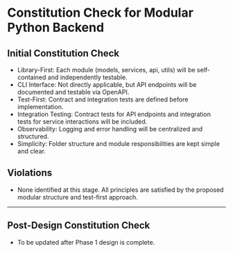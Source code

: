 # Constitution Check for Modular Python Backend

## Initial Constitution Check
- Library-First: Each module (models, services, api, utils) will be self-contained and independently testable.
- CLI Interface: Not directly applicable, but API endpoints will be documented and testable via OpenAPI.
- Test-First: Contract and integration tests are defined before implementation.
- Integration Testing: Contract tests for API endpoints and integration tests for service interactions will be included.
- Observability: Logging and error handling will be centralized and structured.
- Simplicity: Folder structure and module responsibilities are kept simple and clear.

## Violations
- None identified at this stage. All principles are satisfied by the proposed modular structure and test-first approach.

---

## Post-Design Constitution Check
- To be updated after Phase 1 design is complete.
